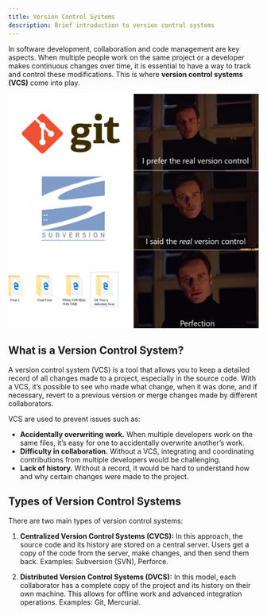 ```yaml
---
title: Version Control Systems
description: Brief introduction to version control systems
---
```


In software development, collaboration and code management are key aspects. When multiple people work on the same project or a developer makes continuous changes over time, it is essential to have a way to track and control these modifications. This is where **version control systems (VCS)** come into play.

![The real Control Version System](../../../../assets/images/real-cvs.webp)

## What is a Version Control System?
A version control system (VCS) is a tool that allows you to keep a detailed record of all changes made to a project, especially in the source code. With a VCS, it’s possible to see who made what change, when it was done, and if necessary, revert to a previous version or merge changes made by different collaborators.

VCS are used to prevent issues such as:

- **Accidentally overwriting work.** When multiple developers work on the same files, it’s easy for one to accidentally overwrite another’s work.
- **Difficulty in collaboration.** Without a VCS, integrating and coordinating contributions from multiple developers would be challenging.
- **Lack of history.** Without a record, it would be hard to understand how and why certain changes were made to the project.

## Types of Version Control Systems
There are two main types of version control systems:

1. **Centralized Version Control Systems (CVCS):** In this approach, the source code and its history are stored on a central server. Users get a copy of the code from the server, make changes, and then send them back. Examples: Subversion (SVN), Perforce.

2. **Distributed Version Control Systems (DVCS):** In this model, each collaborator has a complete copy of the project and its history on their own machine. This allows for offline work and advanced integration operations. Examples: Git, Mercurial.
